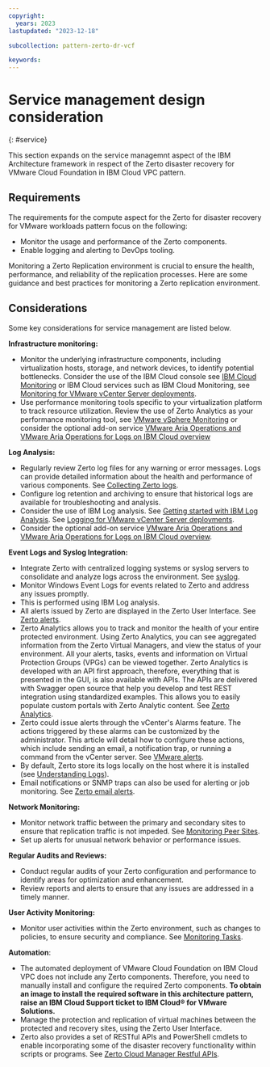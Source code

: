 ```yaml
---
copyright:
  years: 2023
lastupdated: "2023-12-18"

subcollection: pattern-zerto-dr-vcf

keywords:
---
```

# Service management design consideration

{: \#service}

This section expands on the service managemnt aspect of the IBM Architecture framework in respect of the Zerto disaster recovery for VMware Cloud Foundation in IBM Cloud VPC pattern.

## Requirements

The requirements for the compute aspect for the Zerto for disaster recovery for VMware workloads pattern focus on the following:

- Monitor the usage and performance of the Zerto components.
- Enable logging and alerting to DevOps tooling.

Monitoring a Zerto Replication environment is crucial to ensure the health, performance, and reliability of the replication processes. Here are some guidance and best practices for monitoring a Zerto replication environment.

## Considerations

Some key considerations for service management are listed below.

**Infrastructure monitoring:**

- Monitor the underlying infrastructure components, including virtualization hosts, storage, and network devices, to identify potential bottlenecks. Consider the use of the IBM Cloud console see [IBM Cloud Monitoring](https://test.cloud.ibm.com/docs/cloud-infrastructure?topic=cloud-infrastructure-monitoring-iaas) or IBM Cloud services such as IBM Cloud Monitoring, see [Monitoring for VMware vCenter Server deployments](https://test.cloud.ibm.com/docs/monitoring?topic=monitoring-vmware-vcenter).
- Use performance monitoring tools specific to your virtualization platform to track resource utilization. Review the use of Zerto Analytics as your performance monitoring tool, see [VMware vSphere Monitoring](https://helpcenter.veeam.com/docs/one/monitor/vsphere_monitoring.html?ver=120) or consider the optional add-on service [VMware Aria Operations and VMware Aria Operations for Logs on IBM Cloud overview](https://test.cloud.ibm.com/docs/vmwaresolutions?topic=vmwaresolutions-vrops_overview)

**Log Analysis:**

- Regularly review Zerto log files for any warning or error messages. Logs can provide detailed information about the health and performance of various components. See [Collecting Zerto logs](https://help.zerto.com/bundle/Admin.VC.HTML.95/page/Collecting_Zerto_Logs.htm).
- Configure log retention and archiving to ensure that historical logs are available for troubleshooting and analysis.
- Consider the use of IBM Log analysis. See [Getting started with IBM Log Analysis](https://test.cloud.ibm.com/docs/log-analysis?topic=log-analysis-getting-started). See [Logging for VMware vCenter Server deployments](https://test.cloud.ibm.com/docs/log-analysis?topic=log-analysis-vmware-vcenter).
- Consider the optional add-on service [VMware Aria Operations and VMware Aria Operations for Logs on IBM Cloud overview](https://test.cloud.ibm.com/docs/vmwaresolutions?topic=vmwaresolutions-vrops_overview).

**Event Logs and Syslog Integration:**

- Integrate Zerto with centralized logging systems or syslog servers to consolidate and analyze logs across the environment. See [syslog](https://help.zerto.com/kb/000003918).
- Monitor Windows Event Logs for events related to Zerto and address any issues promptly.
- This is performed using IBM Log analysis.
- All alerts issued by Zerto are displayed in the Zerto User Interface. See [Zerto alerts](https://help.zerto.com/bundle/Alarms.Alerts.HTML/page/Zerto_Alerts.htm).
- Zerto Analytics allows you to track and monitor the health of your entire protected environment. Using Zerto Analytics, you can see aggregated information from the Zerto Virtual Managers, and view the status of your environment. All your alerts, tasks, events and information on Virtual Protection Groups (VPGs) can be viewed together. Zerto Analytics is developed with an API first approach, therefore, everything that is presented in the GUI, is also available with APIs. The APIs are delivered with Swagger open source that help you develop and test REST integration using standardized examples. This allows you to easily populate custom portals with Zerto Analytic content. See [Zerto Analytics](https://help.zerto.com/bundle/Zerto.Analytics.HTML/page/Zerto_Analytics_-_Overview_and_Use.htm).
- Zerto could issue alerts through the vCenter's Alarms feature. The actions triggered by these alarms can be customized by the administrator. This article will detail how to configure these actions, which include sending an email, a notification trap, or running a command from the vCenter server. See [VMware alerts](https://help.zerto.com/bundle/Alarms.Alerts.HTML/page/Zerto_Alarms_In_VMware_vSphere.htm).
- By default, Zerto store its logs locally on the host where it is installed (see [Understanding Logs](https://help.zerto.com/bundle/Admin.VC.HTML.97/page/Understanding_the_Logs.htm)).
- Email notifications or SNMP traps can also be used for alerting or job monitoring. See [Zerto email alerts](https://help.zerto.com/kb/000003529).

**Network Monitoring:**

- Monitor network traffic between the primary and secondary sites to ensure that replication traffic is not impeded. See [Monitoring Peer Sites](https://help.zerto.com/bundle/Admin.VC.HTML.90/page/Monitoring_Peer_Sites_%E2%80%93_The_SITES_Tab.htm).
- Set up alerts for unusual network behavior or performance issues.

**Regular Audits and Reviews:**

- Conduct regular audits of your Zerto configuration and performance to identify areas for optimization and enhancement.
- Review reports and alerts to ensure that any issues are addressed in a timely manner.

**User Activity Monitoring:**

- Monitor user activities within the Zerto environment, such as changes to policies, to ensure security and compliance. See [Monitoring Tasks](https://help.zerto.com/bundle/Admin.Azure.HTML.90/page/Monitoring_Tasks.htm).

**Automation**:

- The automated deployment of VMware Cloud Foundation on IBM Cloud VPC does not include any Zerto components. Therefore, you need to manually install and configure the required Zerto components. **To obtain an image to install the required software in this architecture pattern, raise an IBM Cloud Support ticket to IBM Cloud® for VMware Solutions.**
- Manage the protection and replication of virtual machines between the protected and recovery sites, using the Zerto User Interface.
- Zerto also provides a set of RESTful APIs and PowerShell cmdlets to enable incorporating some of the disaster recovery functionality within scripts or programs. See [Zerto Cloud Manager Restful APIs](https://help.zerto.com/bundle/API.ZCM.HTML.10.0_U3/page/Introduction_to_the_ZCM_RESTful_APIs.htm).
